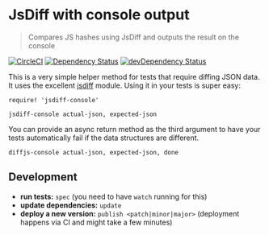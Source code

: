 # JsDiff with console output
> Compares JS hashes using JsDiff and outputs the result on the console

[![CircleCI](https://circleci.com/gh/kevgo/jsdiff-console.svg?style=shield)](https://circleci.com/gh/kevgo/jsdiff-console)
[![Dependency Status](https://david-dm.org/kevgo/jsdiff-console.svg)](https://david-dm.org/kevgo/jsdiff-console)
[![devDependency Status](https://david-dm.org/kevgo/jsdiff-console/dev-status.svg)](https://david-dm.org/kevgo/jsdiff-console#info=devDependencies)

This is a very simple helper method for tests that require
diffing JSON data.
It uses the excellent [jsdiff](https://github.com/kpdecker/jsdiff) module.
Using it in your tests is super easy:

```livescript
require! 'jsdiff-console'

jsdiff-console actual-json, expected-json
```

You can provide an async return method as the third argument
to have your tests automatically fail if the data structures are different.

```livescript
diffjs-console actual-json, expected-json, done
```


## Development

* __run tests:__ `spec` (you need to have `watch` running for this)
* __update dependencies:__ `update`
* __deploy a new version:__ `publish <patch|minor|major>` (deployment happens via CI and might take a few minutes)
